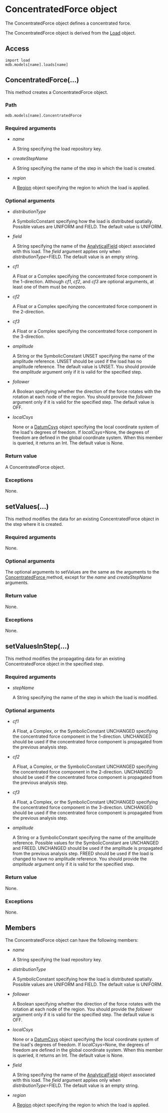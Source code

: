 # ConcentratedForce object

The ConcentratedForce object defines a concentrated force.

The ConcentratedForce object is derived from the [Load](https://help.3ds.com/2022/english/DSSIMULIA_Established/SIMACAEKERRefMap/simaker-c-loadpyc.htm?ContextScope=all) object.

## Access

```
import load
mdb.models[name].loads[name]
```

## ConcentratedForce(...)



This method creates a ConcentratedForce object.



### Path

```
mdb.models[name].ConcentratedForce
```

### Required arguments

- *name*

  A String specifying the load repository key.

- *createStepName*

  A String specifying the name of the step in which the load is created.

- *region*

  A [Region](https://help.3ds.com/2022/english/DSSIMULIA_Established/SIMACAEKERRefMap/simaker-c-regionpyc.htm?ContextScope=all) object specifying the region to which the load is applied.

### Optional arguments

- *distributionType*

  A SymbolicConstant specifying how the load is distributed spatially. Possible values are UNIFORM and FIELD. The default value is UNIFORM.

- *field*

  A String specifying the name of the [AnalyticalField](https://help.3ds.com/2022/english/DSSIMULIA_Established/SIMACAEKERRefMap/simaker-c-analyticalfieldpyc.htm?ContextScope=all) object associated with this load. The *field* argument applies only when *distributionType*=FIELD. The default value is an empty string.

- *cf1*

  A Float or a Complex specifying the concentrated force component in the 1-direction. Although *cf1*, *cf2*, and *cf3* are optional arguments, at least one of them must be nonzero.

- *cf2*

  A Float or a Complex specifying the concentrated force component in the 2-direction.

- *cf3*

  A Float or a Complex specifying the concentrated force component in the 3-direction.

- *amplitude*

  A String or the SymbolicConstant UNSET specifying the name of the amplitude reference. UNSET should be used if the load has no amplitude reference. The default value is UNSET. You should provide the *amplitude* argument only if it is valid for the specified step.

- *follower*

  A Boolean specifying whether the direction of the force rotates with the rotation at each node of the region. You should provide the *follower* argument only if it is valid for the specified step. The default value is OFF.

- *localCsys*

  None or a [DatumCsys](https://help.3ds.com/2022/english/DSSIMULIA_Established/SIMACAEKERRefMap/simaker-c-datumcsyspyc.htm?ContextScope=all) object specifying the local coordinate system of the load's degrees of freedom. If *localCsys*=None, the degrees of freedom are defined in the global coordinate system. When this member is queried, it returns an Int. The default value is None.

### Return value

A ConcentratedForce object.

### Exceptions

None.



## setValues(...)



This method modifies the data for an existing ConcentratedForce object in the step where it is created.



### Required arguments

None.

### Optional arguments

The optional arguments to setValues are the same as the arguments to the [ConcentratedForce ](https://help.3ds.com/2022/english/DSSIMULIA_Established/SIMACAEKERRefMap/simaker-c-concentratedforcepyc.htm?ContextScope=all#simaker-concentratedforceconcentratedforcepyc)method, except for the *name* and *createStepName* arguments.

### Return value

None.

### Exceptions

None.



## setValuesInStep(...)



This method modifies the propagating data for an existing ConcentratedForce object in the specified step.



### Required arguments

- *stepName*

  A String specifying the name of the step in which the load is modified.

### Optional arguments

- *cf1*

  A Float, a Complex, or the SymbolicConstant UNCHANGED specifying the concentrated force component in the 1-direction. UNCHANGED should be used if the concentrated force component is propagated from the previous analysis step.

- *cf2*

  A Float, a Complex, or the SymbolicConstant UNCHANGED specifying the concentrated force component in the 2-direction. UNCHANGED should be used if the concentrated force component is propagated from the previous analysis step.

- *cf3*

  A Float, a Complex, or the SymbolicConstant UNCHANGED specifying the concentrated force component in the 3-direction. UNCHANGED should be used if the concentrated force component is propagated from the previous analysis step.

- *amplitude*

  A String or a SymbolicConstant specifying the name of the amplitude reference. Possible values for the SymbolicConstant are UNCHANGED and FREED. UNCHANGED should be used if the amplitude is propagated from the previous analysis step. FREED should be used if the load is changed to have no amplitude reference. You should provide the *amplitude* argument only if it is valid for the specified step.

### Return value

None.

### Exceptions

None.



## Members

The ConcentratedForce object can have the following members:

- *name*

  A String specifying the load repository key.

- *distributionType*

  A SymbolicConstant specifying how the load is distributed spatially. Possible values are UNIFORM and FIELD. The default value is UNIFORM.

- *follower*

  A Boolean specifying whether the direction of the force rotates with the rotation at each node of the region. You should provide the *follower* argument only if it is valid for the specified step. The default value is OFF.

- *localCsys*

  None or a [DatumCsys](https://help.3ds.com/2022/english/DSSIMULIA_Established/SIMACAEKERRefMap/simaker-c-datumcsyspyc.htm?ContextScope=all) object specifying the local coordinate system of the load's degrees of freedom. If *localCsys*=None, the degrees of freedom are defined in the global coordinate system. When this member is queried, it returns an Int. The default value is None.

- *field*

  A String specifying the name of the [AnalyticalField](https://help.3ds.com/2022/english/DSSIMULIA_Established/SIMACAEKERRefMap/simaker-c-analyticalfieldpyc.htm?ContextScope=all) object associated with this load. The *field* argument applies only when *distributionType*=FIELD. The default value is an empty string.

- *region*

  A [Region](https://help.3ds.com/2022/english/DSSIMULIA_Established/SIMACAEKERRefMap/simaker-c-regionpyc.htm?ContextScope=all) object specifying the region to which the load is applied.